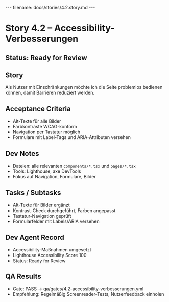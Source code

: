 --- filename: docs/stories/4.2.story.md ---

# Story 4.2 – Accessibility-Verbesserungen

## Status: Ready for Review

## Story

Als Nutzer mit Einschränkungen möchte ich die Seite problemlos bedienen können,
damit Barrieren reduziert werden.

## Acceptance Criteria

* Alt-Texte für alle Bilder
* Farbkontraste WCAG-konform
* Navigation per Tastatur möglich
* Formulare mit Label-Tags und ARIA-Attributen versehen

## Dev Notes

* Dateien: alle relevanten `components/*.tsx` und `pages/*.tsx`
* Tools: Lighthouse, axe DevTools
* Fokus auf Navigation, Formulare, Bilder

## Tasks / Subtasks

* Alt-Texte für Bilder ergänzt
* Kontrast-Check durchgeführt, Farben angepasst
* Tastatur-Navigation geprüft
* Formularfelder mit Labels/ARIA versehen

## Dev Agent Record

* Accessibility-Maßnahmen umgesetzt
* Lighthouse Accessibility Score 100
* Status: Ready for Review

## QA Results

* Gate: PASS → qa/gates/4.2-accessibility-verbesserungen.yml
* Empfehlung: Regelmäßig Screenreader-Tests, Nutzerfeedback einholen

